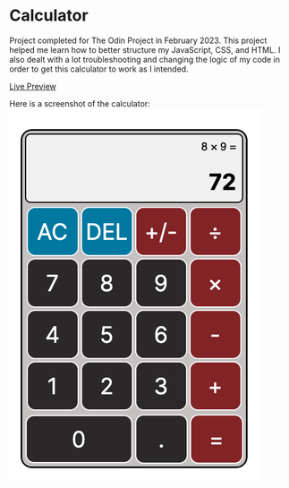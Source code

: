 # Calculator

Project completed for The Odin Project in February 2023. This project helped me learn how to better structure my JavaScript, CSS, and HTML. I also dealt with a lot troubleshooting and changing the logic of my code in order to get this calculator to work as I intended.

[Live Preview](https://ryancole25.github.io/Calculator)

Here is a screenshot of the calculator:
![Alt text](./Calculator%20Image.png "Calculator Image")